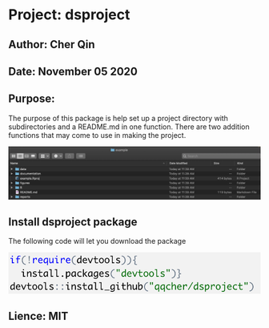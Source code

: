 # Project: dsproject

## Author: Cher Qin

## Date: November 05 2020

## Purpose: 
The purpose of this package is help set up a project directory with subdirectories and a README.md in one function. There are two addition functions that may come to use in making the project.

!["an example of a project created using dsproject"](example.png)

## Install dsproject package
The following code will let you download the package

![ ](install.png)

## Lience: MIT

